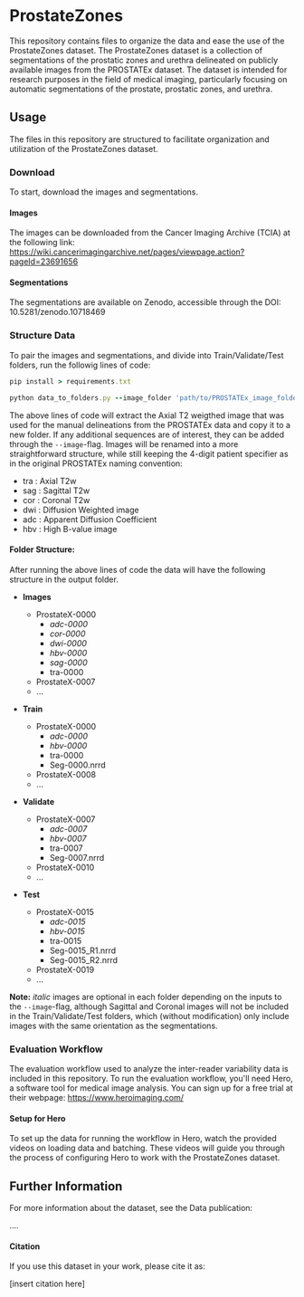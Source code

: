 # ProstateZones

This repository contains files to organize the data and ease the use of the ProstateZones dataset.
The ProstateZones dataset is a collection of segmentations of the prostatic zones and urethra delineated on publicly available images from the PROSTATEx dataset. The dataset is intended for research purposes in the field of medical imaging, particularly focusing on automatic segmentations of the prostate, prostatic zones, and urethra.


## Usage
The files in this repository are structured to facilitate organization and utilization of the ProstateZones dataset.

### Download
To start, download the images and segmentations.

#### Images
The images can be downloaded from the Cancer Imaging Archive (TCIA) at the following link: https://wiki.cancerimagingarchive.net/pages/viewpage.action?pageId=23691656
#### Segmentations
The segmentations are available on Zenodo, accessible through the DOI: 10.5281/zenodo.10718469

### Structure Data
To pair the images and segmentations, and divide into Train/Validate/Test folders, run the followig lines of code:

```ruby
pip install > requirements.txt
```

```ruby
python data_to_folders.py --image_folder 'path/to/PROSTATEx_image_folder' --segmentation_folder 'path/to/PorstateZones_segmentation_folder' --output_folder 'path/to/output_folder' --images T2_Sag T2_Cor DWI ADC HBV
```
The above lines of code will extract the Axial T2 weigthed image that was used for the manual delineations from the PROSTATEx data and copy it to a new folder. If any additional sequences are of interest, they can be added through the `--image`-flag.
Images will be renamed into a more straightforward structure, while still keeping the 4-digit patient specifier as in the original PROSTATEx naming convention:

- tra : Axial T2w
- sag : Sagittal T2w
- cor : Coronal T2w
- dwi : Diffusion Weighted image
- adc : Apparent Diffusion Coefficient
- hbv : High B-value image

#### Folder Structure:

After running the above lines of code the data will have the following structure in the output folder.

- **Images**
  - ProstateX-0000
    - _adc-0000_
    - _cor-0000_
    - _dwi-0000_
    - _hbv-0000_
    - _sag-0000_
    - tra-0000
  - ProstateX-0007
  - ...

- **Train**
  - ProstateX-0000
    - _adc-0000_
    - _hbv-0000_
    - tra-0000
    - Seg-0000.nrrd
  - ProstateX-0008
  - ...

- **Validate**
  - ProstateX-0007
    - _adc-0007_
    - _hbv-0007_
    - tra-0007
    - Seg-0007.nrrd
  - ProstateX-0010
  - ...

- **Test**
  - ProstateX-0015
    - _adc-0015_
    - _hbv-0015_
    - tra-0015
    - Seg-0015_R1.nrrd
    - Seg-0015_R2.nrrd
  - ProstateX-0019
  - ...
 
**Note:** _italic_ images are optional in each folder depending on the inputs to the `--image`-flag, although Sagittal and Coronal images will not be included in the Train/Validate/Test folders, which (without modification) only include images with the same orientation as the segmentations.


### Evaluation Workflow
The evaluation workflow used to analyze the inter-reader variability data is included in this repository.
To run the evaluation workflow, you'll need Hero, a software tool for medical image analysis. You can sign up for a free trial at their webpage: https://www.heroimaging.com/

#### Setup for Hero
To set up the data for running the workflow in Hero, watch the provided videos on loading data and batching. These videos will guide you through the process of configuring Hero to work with the ProstateZones dataset.


## Further Information

For more information about the dataset, see the Data publication:

....

#### Citation
If you use this dataset in your work, please cite it as:

[insert citation here]

